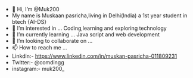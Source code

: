 - 👋 Hi, I’m @Muk200 
- My name is Muskaan pasricha,living in Delhi(India) a 1st year student in btech {AI-DS}
- 👀 I’m interested in ... Coding,learning and exploring technology
- 🌱 I’m currently learning ... Java script and web development 
- 💞️ I’m looking to collaborate on ...
- 📫 How to reach me ... 
- Linkdin:- https://www.linkedin.com/in/muskan-pasricha-011809231 
- Twitter:- @comdingg
- instagram:- muk200_
<!---
Muk200/Muk200 is a ✨ special ✨ repository because its `README.md` (this file) appears on your GitHub profile.
You can click the Preview link to take a look at your changes.
--->
